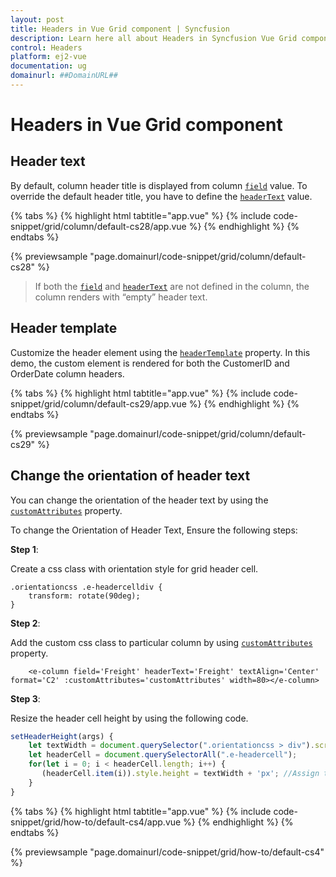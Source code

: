```yaml
---
layout: post
title: Headers in Vue Grid component | Syncfusion
description: Learn here all about Headers in Syncfusion Vue Grid component of Syncfusion Essential JS 2 and more.
control: Headers 
platform: ej2-vue
documentation: ug
domainurl: ##DomainURL##
---
```


# Headers in Vue Grid component

## Header text

By default, column header title is displayed from column [`field`](https://ej2.syncfusion.com/vue/documentation/api/grid/column/#field) value.
To override the default header title, you have to define the [`headerText`](https://ej2.syncfusion.com/vue/documentation/api/grid/column/#headertext) value.

{% tabs %}
{% highlight html tabtitle="app.vue" %}
{% include code-snippet/grid/column/default-cs28/app.vue %}
{% endhighlight %}
{% endtabs %}
        
{% previewsample "page.domainurl/code-snippet/grid/column/default-cs28" %}

> If both the [`field`](https://ej2.syncfusion.com/vue/documentation/api/grid/column/#field) and [`headerText`](https://ej2.syncfusion.com/vue/documentation/api/grid/column/#headertext) are not defined in the column, the column renders with “empty” header text.

## Header template

Customize the header element using the [`headerTemplate`](https://ej2.syncfusion.com/vue/documentation/api/grid/column/#headertemplate) property. In this demo, the custom element is rendered for both the CustomerID and OrderDate column headers.

{% tabs %}
{% highlight html tabtitle="app.vue" %}
{% include code-snippet/grid/column/default-cs29/app.vue %}
{% endhighlight %}
{% endtabs %}
        
{% previewsample "page.domainurl/code-snippet/grid/column/default-cs29" %}

## Change the orientation of header text

You can change the orientation of the header text by using the [`customAttributes`](https://ej2.syncfusion.com/vue/documentation/api/grid/column/#customattributes) property.

To change the Orientation of Header Text, Ensure the following steps:

**Step 1**:

Create a css class with orientation style for grid header cell.

```
.orientationcss .e-headercelldiv {
    transform: rotate(90deg);
}
```

**Step 2**:

Add the custom css class to particular column by using [`customAttributes`](https://ej2.syncfusion.com/vue/documentation/api/grid/column/#customattributes) property.

```
    <e-column field='Freight' headerText='Freight' textAlign='Center' format='C2' :customAttributes='customAttributes' width=80></e-column>
```

**Step 3**:

Resize the header cell height by using the following code.

```ts
setHeaderHeight(args) {
    let textWidth = document.querySelector(".orientationcss > div").scrollWidth;//Obtain the width of the headerText content.
    let headerCell = document.querySelectorAll(".e-headercell");
    for(let i = 0; i < headerCell.length; i++) {
       (headerCell.item(i)).style.height = textWidth + 'px'; //Assign the obtained textWidth as the height of the headerCell.
    }
}

```

{% tabs %}
{% highlight html tabtitle="app.vue" %}
{% include code-snippet/grid/how-to/default-cs4/app.vue %}
{% endhighlight %}
{% endtabs %}
        
{% previewsample "page.domainurl/code-snippet/grid/how-to/default-cs4" %}